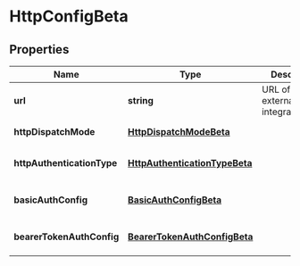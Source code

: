 # HttpConfigBeta

## Properties

Name | Type | Description | Notes
------------ | ------------- | ------------- | -------------
**url** | **string** | URL of the external/custom integration. | [default to undefined]
**httpDispatchMode** | [**HttpDispatchModeBeta**](HttpDispatchModeBeta.md) |  | [default to undefined]
**httpAuthenticationType** | [**HttpAuthenticationTypeBeta**](HttpAuthenticationTypeBeta.md) |  | [optional] [default to undefined]
**basicAuthConfig** | [**BasicAuthConfigBeta**](BasicAuthConfigBeta.md) |  | [optional] [default to undefined]
**bearerTokenAuthConfig** | [**BearerTokenAuthConfigBeta**](BearerTokenAuthConfigBeta.md) |  | [optional] [default to undefined]

